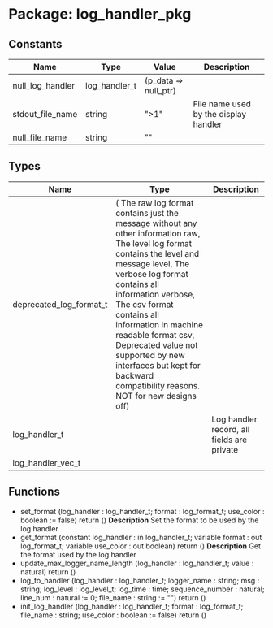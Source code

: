 # Package: log_handler_pkg
## Constants
| Name             | Type          | Value                 | Description                           |
| ---------------- | ------------- | --------------------- | ------------------------------------- |
| null_log_handler | log_handler_t |  (p_data => null_ptr) |                                       |
| stdout_file_name | string        |  ">1"                 | File name used by the display handler |
| null_file_name   | string        |  ""                   |                                       |
## Types
| Name                    | Type                                                                                                                                                                                                                                                                                                                                                                                                                                                       | Description                                |
| ----------------------- | ---------------------------------------------------------------------------------------------------------------------------------------------------------------------------------------------------------------------------------------------------------------------------------------------------------------------------------------------------------------------------------------------------------------------------------------------------------- | ------------------------------------------ |
| deprecated_log_format_t | (      The raw log format contains just the message without any other information     raw,       The level log format contains the level and message     level,       The verbose log format contains all information     verbose,       The csv format contains all information in machine readable format     csv,       Deprecated value not supported by new interfaces but kept for backward      compatibility reasons. NOT for new designs     off) |                                            |
| log_handler_t           |                                                                                                                                                                                                                                                                                                                                                                                                                                                            | Log handler record, all fields are private |
| log_handler_vec_t       |                                                                                                                                                                                                                                                                                                                                                                                                                                                            |                                            |
## Functions
- set_format <font id="function_arguments">(log_handler : log_handler_t;                       format : log_format_t;
                       use_color : boolean := false)</font> <font id="function_return">return ()</font>
**Description**
Set the format to be used by the log handler
- get_format <font id="function_arguments">(constant log_handler : in log_handler_t;                       variable format : out log_format_t;
                       variable use_color : out boolean)</font> <font id="function_return">return ()</font>
**Description**
Get the format used by the log handler
- update_max_logger_name_length <font id="function_arguments">(log_handler : log_handler_t; value : natural)</font> <font id="function_return">return ()</font>
- log_to_handler <font id="function_arguments">(log_handler : log_handler_t;                           logger_name : string;
                           msg : string;
                           log_level : log_level_t;
                           log_time : time;
                           sequence_number : natural;
                           line_num : natural := 0;
                           file_name : string := "")</font> <font id="function_return">return ()</font>
- init_log_handler <font id="function_arguments">(log_handler : log_handler_t;                             format : log_format_t;
                             file_name : string;
                             use_color : boolean := false)</font> <font id="function_return">return ()</font>
